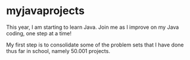 # myjavaprojects

This year, I am starting to learn Java. Join me as I improve on my Java coding, one step at a time!

My first step is to consolidate some of the problem sets that I have done thus far in school, namely 50.001 projects. 
